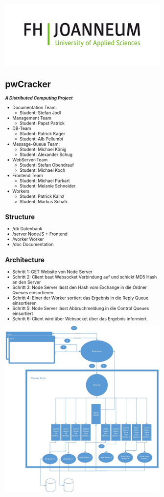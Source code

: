 ![FH Joanneum Logo](/doc/FHJ_Logo_Computer_60mm_rgb-01.jpg)
# pwCracker
_**A Distributed Computing Project**_

* Documentation Team: 
     * Student: Stefan Jodl 
* Management Team
     * Student: Papst Patrick 
* DB-Team
     * Student: Patrick Kager
     * Student: Alb Pellumbi
* Message-Queue Team:
     * Student: Michael König
     * Student: Alexander Schug
* WebServer-Team
     * Student: Stefan Obendrauf
     * Student: Michael Koch
* Frontend Team
     * Student: Michael Purkart
     * Student: Melanie Schneider
* Workers
     * Student: Patrick Kainz 
     * Student: Markus Schalk


## Structure
* /db Datenbank
* /server NodeJS + Frontend
* /worker Worker
* /doc Documentation

## Architecture
* Schritt 1: GET Website von Node Server
* Schritt 2: Client baut Websocket Verbindung auf und schickt MD5 Hash an den Server
* Schritt 3: Node Server lässt den Hash vom Exchange in die Ordner Queues einsortieren
* Schritt 4: Einer der Worker sortiert das Ergebnis in die Reply Queue einsortieren
* Schritt 5: Node Server lässt Abbruchmeldung in die Control Queues einsortiert
* Schritt 6: Client wird über Websocket über das Ergebnis informiert.

![Architekture](/doc/Architecture_new.jpg)


